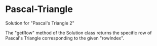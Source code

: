 # Pascal-Triangle
Solution for "Pascal's Triangle 2"

 The "getRow" method of the Solution class returns the specific row of Pascal's Triangle corresponding to the given "rowIndex".
